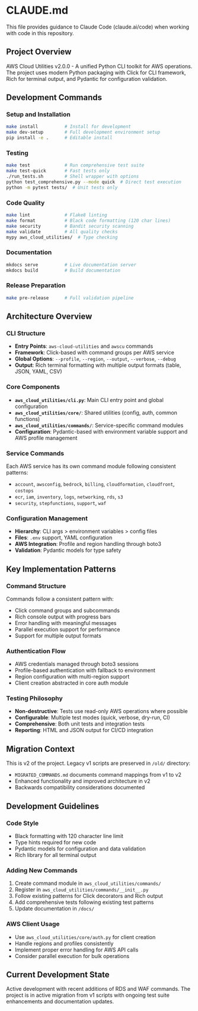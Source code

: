 # CLAUDE.md

This file provides guidance to Claude Code (claude.ai/code) when working with code in this repository.

## Project Overview

AWS Cloud Utilities v2.0.0 - A unified Python CLI toolkit for AWS operations. The project uses modern Python packaging with Click for CLI framework, Rich for terminal output, and Pydantic for configuration validation.

## Development Commands

### Setup and Installation
```bash
make install          # Install for development
make dev-setup        # Full development environment setup
pip install -e .      # Editable install
```

### Testing
```bash
make test             # Run comprehensive test suite
make test-quick       # Fast tests only  
./run_tests.sh        # Shell wrapper with options
python test_comprehensive.py --mode quick  # Direct test execution
python -m pytest tests/  # Unit tests only
```

### Code Quality
```bash
make lint             # Flake8 linting
make format           # Black code formatting (120 char lines)
make security         # Bandit security scanning
make validate         # All quality checks
mypy aws_cloud_utilities/  # Type checking
```

### Documentation
```bash
mkdocs serve          # Live documentation server
mkdocs build          # Build documentation
```

### Release Preparation
```bash
make pre-release      # Full validation pipeline
```

## Architecture Overview

### CLI Structure
- **Entry Points**: `aws-cloud-utilities` and `awscu` commands
- **Framework**: Click-based with command groups per AWS service
- **Global Options**: `--profile`, `--region`, `--output`, `--verbose`, `--debug`
- **Output**: Rich terminal formatting with multiple output formats (table, JSON, YAML, CSV)

### Core Components
- **`aws_cloud_utilities/cli.py`**: Main CLI entry point and global configuration
- **`aws_cloud_utilities/core/`**: Shared utilities (config, auth, common functions)
- **`aws_cloud_utilities/commands/`**: Service-specific command modules
- **Configuration**: Pydantic-based with environment variable support and AWS profile management

### Service Commands
Each AWS service has its own command module following consistent patterns:
- `account`, `awsconfig`, `bedrock`, `billing`, `cloudformation`, `cloudfront`, `costops`
- `ecr`, `iam`, `inventory`, `logs`, `networking`, `rds`, `s3`
- `security`, `stepfunctions`, `support`, `waf`

### Configuration Management
- **Hierarchy**: CLI args > environment variables > config files
- **Files**: `.env` support, YAML configuration
- **AWS Integration**: Profile and region handling through boto3
- **Validation**: Pydantic models for type safety

## Key Implementation Patterns

### Command Structure
Commands follow a consistent pattern with:
- Click command groups and subcommands
- Rich console output with progress bars
- Error handling with meaningful messages
- Parallel execution support for performance
- Support for multiple output formats

### Authentication Flow
- AWS credentials managed through boto3 sessions
- Profile-based authentication with fallback to environment
- Region configuration with multi-region support
- Client creation abstracted in core auth module

### Testing Philosophy
- **Non-destructive**: Tests use read-only AWS operations where possible
- **Configurable**: Multiple test modes (quick, verbose, dry-run, CI)
- **Comprehensive**: Both unit tests and integration tests
- **Reporting**: HTML and JSON output for CI/CD integration

## Migration Context

This is v2 of the project. Legacy v1 scripts are preserved in `/old/` directory:
- `MIGRATED_COMMANDS.md` documents command mappings from v1 to v2
- Enhanced functionality and improved architecture in v2
- Backwards compatibility considerations documented

## Development Guidelines

### Code Style
- Black formatting with 120 character line limit
- Type hints required for new code
- Pydantic models for configuration and data validation
- Rich library for all terminal output

### Adding New Commands
1. Create command module in `aws_cloud_utilities/commands/`
2. Register in `aws_cloud_utilities/commands/__init__.py`
3. Follow existing patterns for Click decorators and Rich output
4. Add comprehensive tests following existing test patterns
5. Update documentation in `/docs/`

### AWS Client Usage
- Use `aws_cloud_utilities/core/auth.py` for client creation
- Handle regions and profiles consistently
- Implement proper error handling for AWS API calls
- Consider parallel execution for bulk operations

## Current Development State

Active development with recent additions of RDS and WAF commands. The project is in active migration from v1 scripts with ongoing test suite enhancements and documentation updates.